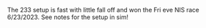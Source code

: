 The 233 setup is fast with little fall off and won the Fri eve NIS race 6/23/2023.  See notes for the setup in sim!
